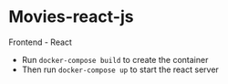 # Movies-react-js
Frontend - React

* Run `docker-compose build` to create the container
* Then run `docker-compose up` to start the react server
